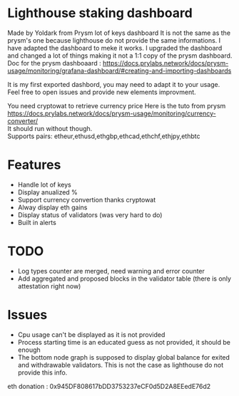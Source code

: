 # Lighthouse staking dashboard

Made by Yoldark from Prysm lot of keys dashboard
It is not the same as the prysm's one because lighthouse do not provide the same informations. I have adapted the dashboard to meke it works. I upgraded the dashboard and changed a lot of things making it not a 1:1 copy of the prysm dashboard.
Doc for the prysm dashboaard : https://docs.prylabs.network/docs/prysm-usage/monitoring/grafana-dashboard/#creating-and-importing-dashboards

It is my first exported dashbord, you may need to adapt it to your usage. Feel free to open issues and provide new elements improvment.

You need cryptowat to retrieve currency price Here is the tuto from prysm https://docs.prylabs.network/docs/prysm-usage/monitoring/currency-converter/  
It should run without though.  
Supports pairs: etheur,ethusd,ethgbp,ethcad,ethchf,ethjpy,ethbtc

# Features
* Handle lot of keys
* Display anualized %
* Support currency convertion thanks cryptowat
* Alway display eth gains
* Display status of validators (was very hard to do)
* Built in alerts

# TODO
* Log types counter are merged, need warning and error counter
* Add aggregated and proposed blocks in the validator table (there is only attestation right now)

# Issues
* Cpu usage can't be displayed as it is not provided
* Process starting time is an educated guess as not provided, it should be enough
* The bottom node graph is supposed to display global balance for exited and withdrawable validators. This is not the case as lighthouse do not provide this info.

eth donation : 0x945DF808617bDD3753237eCF0d5D2A8EEedE76d2  
